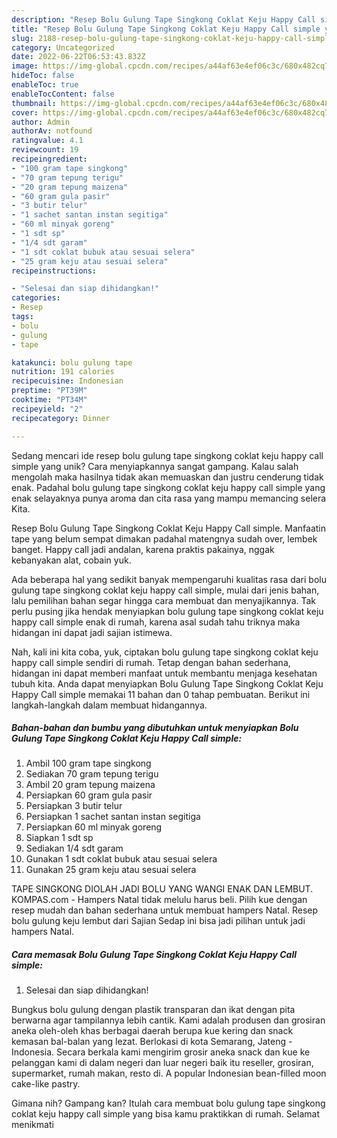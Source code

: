 ```yaml
---
description: "Resep Bolu Gulung Tape Singkong Coklat Keju Happy Call simple yang Enak"
title: "Resep Bolu Gulung Tape Singkong Coklat Keju Happy Call simple yang Enak"
slug: 2188-resep-bolu-gulung-tape-singkong-coklat-keju-happy-call-simple-yang-enak
category: Uncategorized
date: 2022-06-22T06:53:43.832Z
image: https://img-global.cpcdn.com/recipes/a44af63e4ef06c3c/680x482cq70/bolu-gulung-tape-singkong-coklat-keju-happy-call-simple-foto-resep-utama.jpg
hideToc: false
enableToc: true
enableTocContent: false
thumbnail: https://img-global.cpcdn.com/recipes/a44af63e4ef06c3c/680x482cq70/bolu-gulung-tape-singkong-coklat-keju-happy-call-simple-foto-resep-utama.jpg
cover: https://img-global.cpcdn.com/recipes/a44af63e4ef06c3c/680x482cq70/bolu-gulung-tape-singkong-coklat-keju-happy-call-simple-foto-resep-utama.jpg
author: Admin
authorAv: notfound
ratingvalue: 4.1
reviewcount: 19
recipeingredient:
- "100 gram tape singkong"
- "70 gram tepung terigu"
- "20 gram tepung maizena"
- "60 gram gula pasir"
- "3 butir telur"
- "1 sachet santan instan segitiga"
- "60 ml minyak goreng"
- "1 sdt sp"
- "1/4 sdt garam"
- "1 sdt coklat bubuk atau sesuai selera"
- "25 gram keju atau sesuai selera"
recipeinstructions:

- "Selesai dan siap dihidangkan!"
categories:
- Resep
tags:
- bolu
- gulung
- tape

katakunci: bolu gulung tape 
nutrition: 191 calories
recipecuisine: Indonesian
preptime: "PT39M"
cooktime: "PT34M"
recipeyield: "2"
recipecategory: Dinner

---
```





Sedang mencari ide resep bolu gulung tape singkong coklat keju happy call simple yang unik? Cara menyiapkannya sangat gampang. Kalau salah mengolah maka hasilnya tidak akan memuaskan dan justru cenderung tidak enak. Padahal bolu gulung tape singkong coklat keju happy call simple yang enak selayaknya punya aroma dan cita rasa yang mampu memancing selera Kita.





Resep Bolu Gulung Tape Singkong Coklat Keju Happy Call simple. Manfaatin tape yang belum sempat dimakan padahal matengnya sudah over, lembek banget. Happy call jadi andalan, karena praktis pakainya, nggak kebanyakan alat, cobain yuk.

Ada beberapa hal yang sedikit banyak mempengaruhi kualitas rasa dari bolu gulung tape singkong coklat keju happy call simple, mulai dari jenis bahan, lalu pemilihan bahan segar hingga cara membuat dan menyajikannya. Tak perlu pusing jika hendak menyiapkan bolu gulung tape singkong coklat keju happy call simple enak di rumah, karena asal sudah tahu triknya maka hidangan ini dapat jadi sajian istimewa.






Nah, kali ini kita coba, yuk, ciptakan bolu gulung tape singkong coklat keju happy call simple sendiri di rumah. Tetap dengan bahan sederhana, hidangan ini dapat memberi manfaat untuk membantu menjaga kesehatan tubuh kita. Anda dapat menyiapkan Bolu Gulung Tape Singkong Coklat Keju Happy Call simple memakai 11 bahan dan 0 tahap pembuatan. Berikut ini langkah-langkah dalam membuat hidangannya.

<!--inarticleads1-->

##### Bahan-bahan dan bumbu yang dibutuhkan untuk menyiapkan Bolu Gulung Tape Singkong Coklat Keju Happy Call simple:

1. Ambil 100 gram tape singkong
1. Sediakan 70 gram tepung terigu
1. Ambil 20 gram tepung maizena
1. Persiapkan 60 gram gula pasir
1. Persiapkan 3 butir telur
1. Persiapkan 1 sachet santan instan segitiga
1. Persiapkan 60 ml minyak goreng
1. Siapkan 1 sdt sp
1. Sediakan 1/4 sdt garam
1. Gunakan 1 sdt coklat bubuk atau sesuai selera
1. Gunakan 25 gram keju atau sesuai selera


TAPE SINGKONG DIOLAH JADI BOLU YANG WANGI ENAK DAN LEMBUT. KOMPAS.com - Hampers Natal tidak melulu harus beli. Pilih kue dengan resep mudah dan bahan sederhana untuk membuat hampers Natal. Resep bolu gulung keju lembut dari Sajian Sedap ini bisa jadi pilihan untuk jadi hampers Natal. 

<!--inarticleads2-->

##### Cara memasak Bolu Gulung Tape Singkong Coklat Keju Happy Call simple:


1. Selesai dan siap dihidangkan!

Bungkus bolu gulung dengan plastik transparan dan ikat dengan pita berwarna agar tampilannya lebih cantik. Kami adalah produsen dan grosiran aneka oleh-oleh khas berbagai daerah berupa kue kering dan snack kemasan bal-balan yang lezat. Berlokasi di kota Semarang, Jateng - Indonesia. Secara berkala kami mengirim grosir aneka snack dan kue ke pelanggan kami di dalam negeri dan luar negeri baik itu reseller, grosiran, supermarket, rumah makan, resto di. A popular Indonesian bean-filled moon cake-like pastry. 

Gimana nih? Gampang kan? Itulah cara membuat bolu gulung tape singkong coklat keju happy call simple yang bisa kamu praktikkan di rumah. Selamat menikmati
